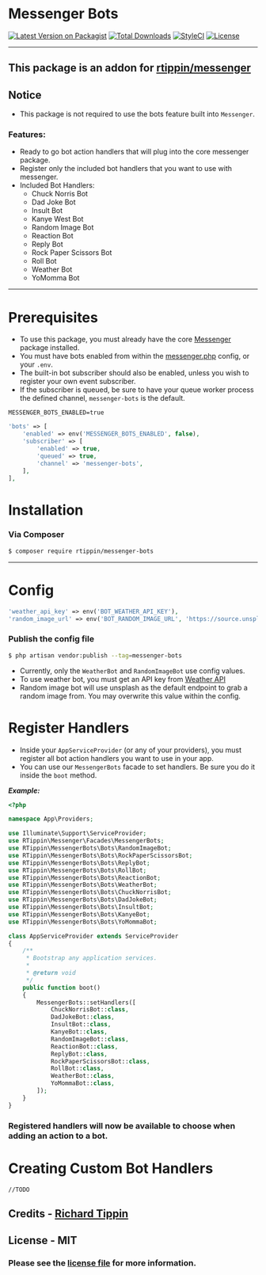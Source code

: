 # Messenger Bots

[![Latest Version on Packagist][ico-version]][link-packagist]
[![Total Downloads][ico-downloads]][link-downloads]
[![StyleCI][ico-styleci]][link-styleci]
[![License][ico-license]][link-license]

---

## This package is an addon for [rtippin/messenger][link-messenger]

## Notice
- This package is not required to use the bots feature built into `Messenger`.

### Features:
- Ready to go bot action handlers that will plug into the core messenger package.
- Register only the included bot handlers that you want to use with messenger.
- Included Bot Handlers:
  - Chuck Norris Bot
  - Dad Joke Bot
  - Insult Bot
  - Kanye West Bot
  - Random Image Bot
  - Reaction Bot
  - Reply Bot
  - Rock Paper Scissors Bot
  - Roll Bot
  - Weather Bot
  - YoMomma Bot

---

# Prerequisites
- To use this package, you must already have the core [Messenger][link-messenger] package installed.
- You must have bots enabled from within the [messenger.php][link-messenger-config] config, or your `.env`.
- The built-in bot subscriber should also be enabled, unless you wish to register your own event subscriber.
- If the subscriber is queued, be sure to have your queue worker process the defined channel, `messenger-bots` is the default.

```dotenv
MESSENGER_BOTS_ENABLED=true
```
```php
'bots' => [
    'enabled' => env('MESSENGER_BOTS_ENABLED', false),
    'subscriber' => [
        'enabled' => true,
        'queued' => true,
        'channel' => 'messenger-bots',
    ],
],
```

# Installation

### Via Composer

``` bash
$ composer require rtippin/messenger-bots
```

---

# Config

```php
'weather_api_key' => env('BOT_WEATHER_API_KEY'),
'random_image_url' => env('BOT_RANDOM_IMAGE_URL', 'https://source.unsplash.com/random'),
```

### Publish the config file

``` bash
$ php artisan vendor:publish --tag=messenger-bots
```

- Currently, only the `WeatherBot` and `RandomImageBot` use config values.
- To use weather bot, you must get an API key from [Weather API][link-weather-api]
- Random image bot will use unsplash as the default endpoint to grab a random image from. You may overwrite this value within the config.

# Register Handlers
- Inside your `AppServiceProvider` (or any of your providers), you must register all bot action handlers you want to use in your app.
- You can use our `MessengerBots` facade to set handlers. Be sure you do it inside the `boot` method.

***Example:***
```php
<?php

namespace App\Providers;

use Illuminate\Support\ServiceProvider;
use RTippin\Messenger\Facades\MessengerBots;
use RTippin\MessengerBots\Bots\RandomImageBot;
use RTippin\MessengerBots\Bots\RockPaperScissorsBot;
use RTippin\MessengerBots\Bots\ReplyBot;
use RTippin\MessengerBots\Bots\RollBot;
use RTippin\MessengerBots\Bots\ReactionBot;
use RTippin\MessengerBots\Bots\WeatherBot;
use RTippin\MessengerBots\Bots\ChuckNorrisBot;
use RTippin\MessengerBots\Bots\DadJokeBot;
use RTippin\MessengerBots\Bots\InsultBot;
use RTippin\MessengerBots\Bots\KanyeBot;
use RTippin\MessengerBots\Bots\YoMommaBot;

class AppServiceProvider extends ServiceProvider
{
    /**
     * Bootstrap any application services.
     *
     * @return void
     */
    public function boot()
    {
        MessengerBots::setHandlers([
            ChuckNorrisBot::class,
            DadJokeBot::class,
            InsultBot::class,
            KanyeBot::class,
            RandomImageBot::class,
            ReactionBot::class,
            ReplyBot::class,            
            RockPaperScissorsBot::class,
            RollBot::class,
            WeatherBot::class,
            YoMommaBot::class,
        ]);
    }
}
```

### Registered handlers will now be available to choose when adding an action to a bot.

# Creating Custom Bot Handlers

```
//TODO
```


## Credits - [Richard Tippin][link-author]

## License - MIT

### Please see the [license file](LICENSE.md) for more information.


[link-author]: https://github.com/rtippin
[ico-version]: https://img.shields.io/packagist/v/rtippin/messenger-bots.svg?style=plastic&cacheSeconds=3600
[ico-downloads]: https://img.shields.io/packagist/dt/rtippin/messenger-bots.svg?style=plastic&cacheSeconds=3600
[ico-styleci]: https://styleci.io/repos/371539005/shield?style=plastic&cacheSeconds=3600
[ico-license]: https://img.shields.io/github/license/RTippin/messenger-bots?style=plastic
[link-packagist]: https://packagist.org/packages/rtippin/messenger-bots
[link-downloads]: https://packagist.org/packages/rtippin/messenger-bots
[link-license]: https://packagist.org/packages/rtippin/messenger-bots
[link-styleci]: https://styleci.io/repos/371539005
[link-messenger]: https://github.com/RTippin/messenger
[link-messenger-config]: https://github.com/RTippin/messenger/blob/master/config/messenger.php
[link-weather-api]: https://www.weatherapi.com/